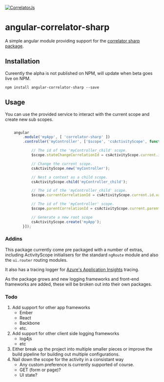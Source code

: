 
[ ![CorrelatorJs](https://travis-ci.org/jasond-s/correlatorjs.svg "Travis Build") ](https://travis-ci.org/jasond-s/CorrelatorJs "CorrelatorJs")

# angular-correlator-sharp

A simple angular module providing support for the [correlator sharp package](https://github.com/CorrelatorSharp/CorrelatorSharp).


## Installation

Cureently the alpha is not published on NPM, will update when beta goes live on NPM.

`npm install angular-correlator-sharp --save`


## Usage

You can use the provided service to interact with the current scope and create new sub scopes.

```javascript

	angular
		.module('myApp', [ 'correlator-sharp' ])
		.controller('myController', ['$scope', 'csActivityScope', function ($scope, csActivityScope) {

            // The id of the 'myController_child' scope.
            $scope.stateChangeCorrelationId = csActivityScope.current.id.value;

            // Change the current scope.        
            csActivityScope.new('myController');

            // Nest a context as a child scope.
            csActivityScope.child('myController_child');

            // The id of the 'myController_child' scope.
            $scope.currentCorrelationId = csActivityScope.current.id.value;

            // The id of the 'myController' scope.
            $scope.parentCorrelationId = csActivityScope.current.parent.id.value;

            // Generate a new root scope
            csActivityScope.create('myApp');
		}]);

```


### Addins

This package currently come pre packaged with a number of extras, including ActivityScope initialisers for the standard `ngRoute` module and also the `ui.router` routing modules.

It also has a tracing logger for [Azure's Application Insights](https://azure.microsoft.com/en-gb/documentation/articles/app-insights-get-started/) tracing. 

As the package grows and new logging frameworks and front-end frameworks are added, these will be broken out into their own packages.


### Todo

1. Add support for other app frameworks
    - Ember
    - React
    - Backbone
    - etc.
2. Add support for other client side logging frameworks
    - log4js
    - etc
2. Either break up the project into multiple smaller pieces or improve the build pipeline for building out multiple configurations.
3. Nail down the scope for the activity in a consistant way
    - Any custom preference is currently supported of course.    
    - GET (form or page)?
    - UI state?
